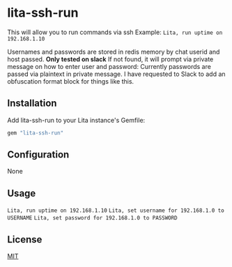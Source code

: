 # lita-ssh-run

This will allow you to run commands via ssh
Example:
`Lita, run uptime on 192.168.1.10`

Usernames and passwords are stored in redis memory by chat userid and host passed. **Only tested on slack**
If not found, it will prompt via private message on how to enter user and password:
Currently passwords are passed via plaintext in private message. I have requested to Slack to add an obfuscation format block for things like this.

## Installation

Add lita-ssh-run to your Lita instance's Gemfile:

``` ruby
gem "lita-ssh-run"
```


## Configuration

None

## Usage

`Lita, run uptime on 192.168.1.10`
`Lita, set username for 192.168.1.0 to USERNAME`
`Lita, set password for 192.168.1.0 to PASSWORD`


## License

[MIT](http://opensource.org/licenses/MIT)
